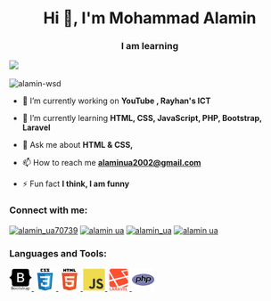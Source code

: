 <h1 align="center">Hi 👋, I'm Mohammad Alamin</h1>
<h3 align="center"> I am learning</h3>
<img align="rihgt"alt-"coding"width="400"src="https://media.istockphoto.com/id/1075599562/photo/programmer-working-with-program-code.jpg?s=1024x1024&w=is&k=20&c=R9Be5UlsTmSki_Bqxqedt-65U_mNMsVQzOpECKvawDs=">
<p align="left"> <img src="https://komarev.com/ghpvc/?username=alamin-wsd&label=Profile%20views&color=0e75b6&style=flat" alt="alamin-wsd" /> </p>

- 🔭 I’m currently working on **YouTube , Rayhan's ICT**

- 🌱 I’m currently learning **HTML, CSS, JavaScript, PHP, Bootstrap, Laravel**

- 💬 Ask me about **HTML & CSS,**

- 📫 How to reach me **alaminua2002@gmail.com**

- ⚡ Fun fact **I think, I am funny**

<h3 align="left">Connect with me:</h3>
<p align="left">
<a href="https://twitter.com/alamin_ua70739" target="blank"><img align="center" src="https://raw.githubusercontent.com/rahuldkjain/github-profile-readme-generator/master/src/images/icons/Social/twitter.svg" alt="alamin_ua70739" height="30" width="40" /></a>
<a href="https://fb.com/alamin ua" target="blank"><img align="center" src="https://raw.githubusercontent.com/rahuldkjain/github-profile-readme-generator/master/src/images/icons/Social/facebook.svg" alt="alamin ua" height="30" width="40" /></a>
<a href="https://instagram.com/alamin_ua" target="blank"><img align="center" src="https://raw.githubusercontent.com/rahuldkjain/github-profile-readme-generator/master/src/images/icons/Social/instagram.svg" alt="alamin_ua" height="30" width="40" /></a>
<a href="https://www.youtube.com/c/alamin ua" target="blank"><img align="center" src="https://raw.githubusercontent.com/rahuldkjain/github-profile-readme-generator/master/src/images/icons/Social/youtube.svg" alt="alamin ua" height="30" width="40" /></a>
</p>

<h3 align="left">Languages and Tools:</h3>
<p align="left"> <a href="https://getbootstrap.com" target="_blank" rel="noreferrer"> <img src="https://raw.githubusercontent.com/devicons/devicon/master/icons/bootstrap/bootstrap-plain-wordmark.svg" alt="bootstrap" width="40" height="40"/> </a> <a href="https://www.w3schools.com/css/" target="_blank" rel="noreferrer"> <img src="https://raw.githubusercontent.com/devicons/devicon/master/icons/css3/css3-original-wordmark.svg" alt="css3" width="40" height="40"/> </a> <a href="https://www.w3.org/html/" target="_blank" rel="noreferrer"> <img src="https://raw.githubusercontent.com/devicons/devicon/master/icons/html5/html5-original-wordmark.svg" alt="html5" width="40" height="40"/> </a> <a href="https://developer.mozilla.org/en-US/docs/Web/JavaScript" target="_blank" rel="noreferrer"> <img src="https://raw.githubusercontent.com/devicons/devicon/master/icons/javascript/javascript-original.svg" alt="javascript" width="40" height="40"/> </a> <a href="https://laravel.com/" target="_blank" rel="noreferrer"> <img src="https://raw.githubusercontent.com/devicons/devicon/master/icons/laravel/laravel-plain-wordmark.svg" alt="laravel" width="40" height="40"/> </a> <a href="https://www.php.net" target="_blank" rel="noreferrer"> <img src="https://raw.githubusercontent.com/devicons/devicon/master/icons/php/php-original.svg" alt="php" width="40" height="40"/> </a> </p>

